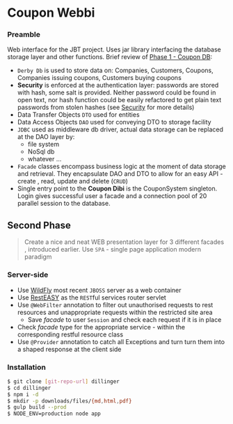 # Coupon Webbi

### Preamble

Web interface for the JBT project. Uses jar library interfacing the database storage layer and other functions. Brief review of [Phase 1 - Coupon DB]:

  - `Derby Db` is used to store data on: Companies, Customers, Coupons, Companies issuing coupons, Customers buying coupons
  - **Security** is enforced at the authentication layer: passwords are stored with hash, some salt is provided. Neither password could be found in open text, nor hash function could be easily refactored to get plain text passwords from stolen hashes (see [Security] for more details)
  - Data Transfer Objects `DTO` used for entities
  - Data Access Objects `DAO` used for conveying DTO to storage facility
  - `JDBC` used as middleware db driver, actual data storage can be replaced at the DAO layer by:
    - file system
    - NoSql db 
    - whatever ...
  - `Facade` classes encompass business logic at the moment of data storage and retrieval. They encapsulate DAO and DTO to allow for an easy API - create , read, update and delete (`CRUD`)
  - Single entry point to the **Coupon Dibi** is the CouponSystem singleton. Login gives successful user a facade and a connection pool of 20 parallel session to the database.

## Second Phase

> Create a nice and neat WEB presentation layer for 3 different facades , introduced earlier. Use `SPA` - single page application modern paradigm 

### Server-side 

- Use [WildFly](http://wildfly.org/downloads/) most recent `JBOSS` server as a web container
- Use [RestEASY](http://resteasy.jboss.org/) as the `REST`ful services router servlet
- Use `@WebFilter` annotation to filter out unauthorised requests to rest resources and unappropriate requests within the restricted site area
    - Save *facade* to user `Session` and check each request if it is in place
- Check *facade* type for the appropriate service - within the corresponding restful resource class
- Use `@Provider` annotation to catch all Exceptions  and turn turn them into a shaped response at the client side


### Installation



```sh
$ git clone [git-repo-url] dillinger
$ cd dillinger
$ npm i -d
$ mkdir -p downloads/files/{md,html,pdf}
$ gulp build --prod
$ NODE_ENV=production node app
```





[//]: # (These are reference links used in the body of this note and get stripped out when the markdown processor does its job. There is no need to format nicely because it shouldn't be seen. Thanks SO - http://stackoverflow.com/questions/4823468/store-comments-in-markdown-syntax)

   [dill]: <https://github.com/joemccann/dillinger>
   [Phase 1 - Coupon DB]: <https://github.com/aomalov/JBT>
   [Security]: <https://www.owasp.org/index.php/Hashing_Java>




